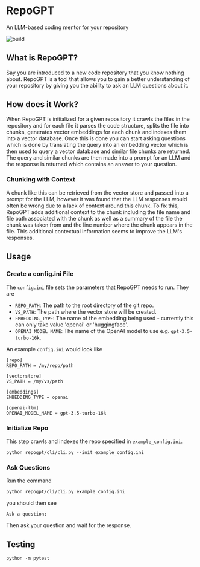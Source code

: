 # RepoGPT
An LLM-based coding mentor for your repository

![build](https://github.com/alexminnaar/repogpt/actions/workflows/ci.yml/badge.svg)

## What is RepoGPT?

Say you are introduced to a new code repository that you know nothing about.  RepoGPT is a tool that allows you to gain 
a better understanding of your repository by giving you the ability to ask an LLM questions about it.

## How does it Work?

When RepoGPT is initialized for a given repository it crawls the files in the repository and for each file it parses the 
code structure, splits the file into chunks, generates vector embeddings for each chunk and indexes them into a vector 
database.  Once this is done you can start asking questions which is done by translating the query into an embedding 
vector which is then used to query a vector database and similar file chunks are returned.  The query and similar chunks
are then made into a prompt for an LLM and the response is returned which contains an answer to your question.

### Chunking with Context

A chunk like this can be retrieved from the vector store and passed into a prompt for the LLM, however it was found that
the LLM responses would often be wrong due to a lack of context around this chunk.  To fix this, RepoGPT adds additional 
context to the chunk including the file name and file path associated with the chunk as well as a summary of the file the 
chunk was taken from and the line number where the chunk appears in the file.  This additional contextual information
seems to improve the LLM's responses.
 
## Usage

### Create a config.ini File
The `config.ini` file sets the parameters that RepoGPT needs to run.  They are

* `REPO_PATH`: The path to the root directory of the git repo.
* `VS_PATH`: The path where the vector store will be created.
* `EMBEDDING_TYPE`: The name of the embedding being used - currently this can only take value 'openai' or 'huggingface'.
* `OPENAI_MODEL_NAME`: The name of the OpenAI model to use e.g. `gpt-3.5-turbo-16k`.

An example `config.ini` would look like

```
[repo]
REPO_PATH = /my/repo/path

[vectorstore]
VS_PATH = /my/vs/path

[embeddings]
EMBEDDING_TYPE = openai

[openai-llm]
OPENAI_MODEL_NAME = gpt-3.5-turbo-16k
```

### Initialize Repo
This step crawls and indexes the repo specified in `example_config.ini`.
```commandline
python repogpt/cli/cli.py --init example_config.ini
```

### Ask Questions
Run the command
```commandline
python repogpt/cli/cli.py example_config.ini 
```
you should then see

```commandline
Ask a question: 
```
Then ask your question and wait for the response.

## Testing

```commandline
python -m pytest
```
